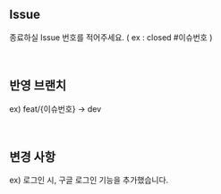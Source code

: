 ## Issue

종료하실 Issue 번호를 적어주세요.
( ex : closed #이슈번호 )

<br/>

## 반영 브랜치

ex) feat/{이슈번호} -> dev

<br/>

## 변경 사항

ex) 로그인 시, 구글 로그인 기능을 추가했습니다.

<br/>
